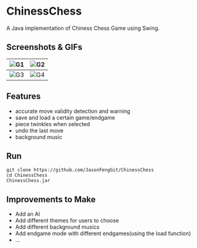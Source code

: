 # ChinessChess
A Java implementation of Chiness Chess Game using Swing.

## Screenshots & GIFs
| ![G1](https://im7.ezgif.com/tmp/ezgif-7-2aa72a3d2a11.gif) | ![G2](https://im7.ezgif.com/tmp/ezgif-7-5a6010d23169.gif) |
|---------------------------------------------|---------------------------------------------|
| ![G3](https://im7.ezgif.com/tmp/ezgif-7-78394ac335f5.gif) | ![G4](https://im7.ezgif.com/tmp/ezgif-7-70590ef540c1.gif)|



## Features
- accurate move validity detection and warning 
- save and load a certain game/endgame
- piece twinkles when selected
- undo the last move
- background music

## Run
```
git clone https://github.com/JasonFengGit/ChinessChess
cd ChinessChess
ChinessChess.jar
```

## Improvements to Make
- Add an AI
- Add different themes for users to choose
- Add different background musics
- Add endgame mode with different endgames(using the load function)
- ...

